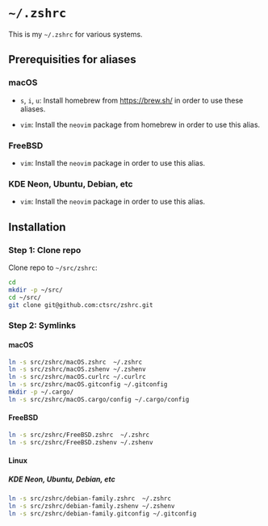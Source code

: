 # `~/.zshrc`

This is my `~/.zshrc` for various systems.

## Prerequisities for aliases

### macOS

* `s`, `i`, `u`: Install homebrew from https://brew.sh/
   in order to use these aliases.

* `vim`: Install the `neovim` package from homebrew
   in order to use this alias.

### FreeBSD

* `vim`: Install the `neovim` package
   in order to use this alias.

### KDE Neon, Ubuntu, Debian, etc

* `vim`: Install the `neovim` package
   in order to use this alias.

## Installation

### Step 1: Clone repo

Clone repo to `~/src/zshrc`:

```zsh
cd
mkdir -p ~/src/
cd ~/src/
git clone git@github.com:ctsrc/zshrc.git
```

### Step 2: Symlinks

#### macOS

```zsh
ln -s src/zshrc/macOS.zshrc  ~/.zshrc
ln -s src/zshrc/macOS.zshenv ~/.zshenv
ln -s src/zshrc/macOS.curlrc ~/.curlrc
ln -s src/zshrc/macOS.gitconfig ~/.gitconfig
mkdir -p ~/.cargo/
ln -s src/zshrc/macOS.cargo/config ~/.cargo/config
```

#### FreeBSD

```zsh
ln -s src/zshrc/FreeBSD.zshrc  ~/.zshrc
ln -s src/zshrc/FreeBSD.zshenv ~/.zshenv
```

#### Linux

##### KDE Neon, Ubuntu, Debian, etc

```zsh
ln -s src/zshrc/debian-family.zshrc  ~/.zshrc
ln -s src/zshrc/debian-family.zshenv ~/.zshenv
ln -s src/zshrc/debian-family.gitconfig ~/.gitconfig
```
